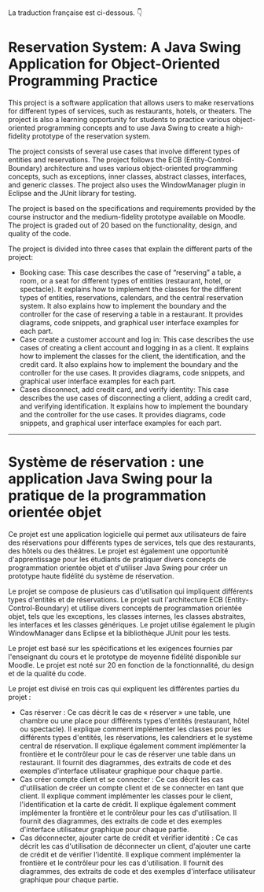 La traduction française est ci-dessous. 👇
<body>
<h1>Reservation System: A Java Swing Application for Object-Oriented Programming Practice</h1>
<p>This project is a software application that allows users to make reservations for different types of services, such as restaurants, hotels, or theaters. The project is also a learning opportunity for students to practice various object-oriented programming concepts and to use Java Swing to create a high-fidelity prototype of the reservation system.</p>
<p>The project consists of several use cases that involve different types of entities and reservations. The project follows the ECB (Entity-Control-Boundary) architecture and uses various object-oriented programming concepts, such as exceptions, inner classes, abstract classes, interfaces, and generic classes. The project also uses the WindowManager plugin in Eclipse and the JUnit library for testing.</p>
<p>The project is based on the specifications and requirements provided by the course instructor and the medium-fidelity prototype available on Moodle. The project is graded out of 20 based on the functionality, design, and quality of the code.</p>
<p>The project is divided into three cases that explain the different parts of the project:</p>
<ul>
    <li>
        Booking case: This case describes the case of “reserving” a table, a room, or a seat for different types of entities (restaurant, hotel, or spectacle). It explains how to implement the classes for the different types of entities, reservations, calendars, and the central reservation system. It also explains how to implement the boundary and the controller for the case of reserving a table in a restaurant. It provides diagrams, code snippets, and graphical user interface examples for each part.
    </li>
    <li>
        Case create a customer account and log in: This case describes the use cases of creating a client account and logging in as a client. It explains how to implement the classes for the client, the identification, and the credit card. It also explains how to implement the boundary and the controller for the use cases. It provides diagrams, code snippets, and graphical user interface examples for each part.
    </li>
    <li>
        Cases disconnect, add credit card, and verify identity: This case describes the use cases of disconnecting a client, adding a credit card, and verifying identification. It explains how to implement the boundary and the controller for the use cases. It provides diagrams, code snippets, and graphical user interface examples for each part.
    </li>
</ul>
<hr>
<h1>Système de réservation : une application Java Swing pour la pratique de la programmation orientée objet</h1>
<p>Ce projet est une application logicielle qui permet aux utilisateurs de faire des réservations pour différents types de services, tels que des restaurants, des hôtels ou des théâtres. Le projet est également une opportunité d'apprentissage pour les étudiants de pratiquer divers concepts de programmation orientée objet et d'utiliser Java Swing pour créer un prototype haute fidélité du système de réservation.</p>
<p>Le projet se compose de plusieurs cas d'utilisation qui impliquent différents types d'entités et de réservations. Le projet suit l'architecture ECB (Entity-Control-Boundary) et utilise divers concepts de programmation orientée objet, tels que les exceptions, les classes internes, les classes abstraites, les interfaces et les classes génériques. Le projet utilise également le plugin WindowManager dans Eclipse et la bibliothèque JUnit pour les tests.</p>
<p>Le projet est basé sur les spécifications et les exigences fournies par l'enseignant du cours et le prototype de moyenne fidélité disponible sur Moodle. Le projet est noté sur 20 en fonction de la fonctionnalité, du design et de la qualité du code.</p>
<p>Le projet est divisé en trois cas qui expliquent les différentes parties du projet :</p>
<ul>
    <li>
        Cas réserver : Ce cas décrit le cas de « réserver » une table, une chambre ou une place pour différents types d'entités (restaurant, hôtel ou spectacle). Il explique comment implémenter les classes pour les différents types d'entités, les réservations, les calendriers et le système central de réservation. Il explique également comment implémenter la frontière et le contrôleur pour le cas de réserver une table dans un restaurant. Il fournit des diagrammes, des extraits de code et des exemples d'interface utilisateur graphique pour chaque partie.
    </li>
    <li>
        Cas créer compte client et se connecter : Ce cas décrit les cas d'utilisation de créer un compte client et de se connecter en tant que client. Il explique comment implémenter les classes pour le client, l'identification et la carte de crédit. Il explique également comment implémenter la frontière et le contrôleur pour les cas d'utilisation. Il fournit des diagrammes, des extraits de code et des exemples d'interface utilisateur graphique pour chaque partie.
    </li>
    <li>
        Cas déconnecter, ajouter carte de crédit et vérifier identité : Ce cas décrit les cas d'utilisation de déconnecter un client, d'ajouter une carte de crédit et de vérifier l'identité. Il explique comment implémenter la frontière et le contrôleur pour les cas d'utilisation. Il fournit des diagrammes, des extraits de code et des exemples d'interface utilisateur graphique pour chaque partie.
    </li>
</ul>
</body>
